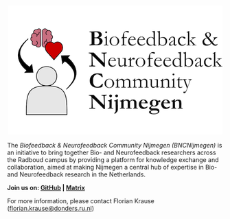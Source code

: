 <p align="center">
  <img src="bncnijmegen_logo.png" />
</p>

The _Biofeedback & Neurofeedback Community Nijmegen (BNCNijmegen)_ is an initiative to bring together Bio- and Neurofeedback researchers across the Radboud campus
by providing a platform for knowledge exchange and collaboration, aimed at making Nijmegen a central hub of expertise in Bio- and Neurofeedback research in the Netherlands.

**Join us on: [GitHub](https://github.com/orgs/bncnijmegen) | [Matrix](https://matrix.to/#/#bncnijmegen:matrix.org)**

For more information, please contact Florian Krause (florian.krause@donders.ru.nl)
